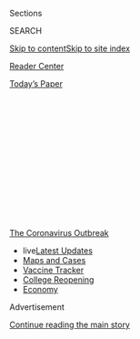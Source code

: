 <div id="app">

<div>

<div>

<div>

<div class="NYTAppHideMasthead css-1q2w90k e1suatyy0">

<div class="section css-ui9rw0 e1suatyy2">

<div class="css-eph4ug er09x8g0">

<div class="css-6n7j50">

</div>

<span class="css-1dv1kvn">Sections</span>

<div class="css-10488qs">

<span class="css-1dv1kvn">SEARCH</span>

</div>

[Skip to content](#site-content)[Skip to site index](#site-index)

</div>

<div id="masthead-section-label" class="css-1wr3we4 eaxe0e00">

[Reader
Center](https://www.nytimes.com/section/reader-center)

</div>

<div class="css-10698na e1huz5gh0">

</div>

</div>

<div id="masthead-bar-one" class="section hasLinks css-15hmgas e1csuq9d3">

<div class="css-uqyvli e1csuq9d0">

</div>

<div class="css-1uqjmks e1csuq9d1">

</div>

<div class="css-9e9ivx">

[](https://myaccount.nytimes.com/auth/login?response_type=cookie&client_id=vi)

</div>

<div class="css-1bvtpon e1csuq9d2">

[Today’s
Paper](https://www.nytimes.com/section/todayspaper)

</div>

</div>

</div>

</div>

<div data-aria-hidden="false">

<div id="site-content" data-role="main">

<div>

<div class="css-1aor85t" style="opacity:0.000000001;z-index:-1;visibility:hidden">

<div class="css-1hqnpie">

<div class="css-epjblv">

<span class="css-17xtcya">[Reader
Center](/section/reader-center)</span><span class="css-x15j1o">|</span><span class="css-fwqvlz">Share
Your Medical Bills for
Coronavirus</span>

</div>

<div class="css-k008qs">

<div class="css-1iwv8en">

<span class="css-18z7m18"></span>

<div>

</div>

</div>

<span class="css-1n6z4y">https://nyti.ms/2XD6Pwj</span>

<div class="css-1705lsu">

<div class="css-4xjgmj">

<div class="css-4skfbu" data-role="toolbar" data-aria-label="Social Media Share buttons, Save button, and Comments Panel with current comment count" data-testid="share-tools">

  - 
  - 
  - 
  - 
    
    <div class="css-6n7j50">
    
    </div>

  - 

</div>

</div>

</div>

</div>

</div>

</div>

<div id="NYT_TOP_BANNER_REGION" class="css-13pd83m">

<div>

<div id="styln-prism-menu-1592847958612" class="section interactive-content interactive-size-medium css-1edisqu">

<div class="css-17ih8de interactive-body">

<div id="scroll-container" class="css-1gj85ro">

[<span class="styln-title-wrap"><span class="css-1pje3qr">The
Coronavirus</span><span class="css-1pje3qr">
Outbreak</span></span>](https://www.nytimes.com/news-event/coronavirus?action=click&pgtype=Article&state=default&region=TOP_BANNER&context=storylines_menu)

  - <span class="css-kqxiym" data-emphasize="true">live</span>[Latest
    Updates](https://www.nytimes.com/2020/08/03/world/coronavirus-covid-19.html?action=click&pgtype=Article&state=default&region=TOP_BANNER&context=storylines_menu)
  - [Maps and
    Cases](https://www.nytimes.com/interactive/2020/us/coronavirus-us-cases.html?action=click&pgtype=Article&state=default&region=TOP_BANNER&context=storylines_menu)
  - [Vaccine
    Tracker](https://www.nytimes.com/interactive/2020/science/coronavirus-vaccine-tracker.html?action=click&pgtype=Article&state=default&region=TOP_BANNER&context=storylines_menu)
  - [College
    Reopening](https://www.nytimes.com/2020/08/02/us/covid-college-reopening.html?action=click&pgtype=Article&state=default&region=TOP_BANNER&context=storylines_menu)
  - [Economy](https://www.nytimes.com/live/2020/08/03/business/stock-market-today-coronavirus?action=click&pgtype=Article&state=default&region=TOP_BANNER&context=storylines_menu)

</div>

</div>

</div>

</div>

</div>

<div id="top-wrapper" class="css-1sy8kpn">

<div id="top-slug" class="css-l9onyx">

Advertisement

</div>

[Continue reading the main
story](#after-top)

<div class="ad top-wrapper" style="text-align:center;height:100%;display:block;min-height:250px">

<div id="top" class="place-ad" data-position="top" data-size-key="top">

</div>

</div>

<div id="after-top">

</div>

</div>

<div>

<div id="sponsor-wrapper" class="css-1hyfx7x">

<div id="sponsor-slug" class="css-19vbshk">

Supported by

</div>

[Continue reading the main
story](#after-sponsor)

<div id="sponsor" class="ad sponsor-wrapper" style="text-align:center;height:100%;display:block">

</div>

<div id="after-sponsor">

</div>

</div>

<div class="css-186x18t">

</div>

<div class="css-1vkm6nb ehdk2mb0">

# Share Your Medical Bills for Coronavirus

</div>

As we explore how the pandemic is changing U.S. health care, you can
help by showing what you’re being charged for testing and
treatment.

![<span class="css-cch8ym"><span class="css-1dv1kvn">Credit</span><span class="css-cnj6d5 e1z0qqy90" itemprop="copyrightHolder"><span class="css-1ly73wi e1tej78p0">Credit...</span><span>Scott
Gelber</span></span></span>](https://static01.nyt.com/images/2020/07/30/autossell/30up-bills-cover/30up-bills-cover-threeByTwoLargeAt2X.png)

<div class="css-18e8msd">

<div class="css-vp77d3 epjyd6m0">

<div class="css-1baulvz">

By [<span class="css-1baulvz last-byline" itemprop="name">Sarah
Kliff</span>](https://www.nytimes.com/by/sarah-kliff)

</div>

</div>

  - Aug. 3,
    2020

  - 
    
    <div class="css-4xjgmj">
    
    <div class="css-d8bdto" data-role="toolbar" data-aria-label="Social Media Share buttons, Save button, and Comments Panel with current comment count" data-testid="share-tools">
    
      - 
      - 
      - 
      - 
        
        <div class="css-6n7j50">
        
        </div>
    
      - 
    
    </div>
    
    </div>

</div>

</div>

<div class="section meteredContent css-1r7ky0e" name="articleBody" itemprop="articleBody">

<div class="css-1fanzo5 StoryBodyCompanionColumn">

<div class="css-53u6y8">

*Have a bill you want to share? Go straight to
the*[*form*](https://www.nytimes.com/2020/08/03/reader-center/coronavirus-medical-bills.html#link-61196606)*.*

Americans have been battling surprise coronavirus bills for nearly as
long as they’ve been fighting the disease itself.

I know this because I’m a reporter who has been writing articles about
those bills since mid-February. My
[first](https://www.nytimes.com/2020/02/29/upshot/coronavirus-surprise-medical-bills.html)
focused on an American man and his 3-year-old daughter who faced more
than $3,900 in bills for care received during a government-mandated
quarantine.

Since then, my colleagues and I have [written
about](https://www.nytimes.com/2020/06/16/upshot/coronavirus-test-cost-varies-widely.html)
$2,315 coronavirus tests and [$401,886
bills](https://www.nytimes.com/2020/06/14/nyregion/coronavirus-billing-nyc.html)
for treatment. We’ve discovered that the price of a coronavirus test
[can vary by 2,700 percent within the same emergency
room](https://www.nytimes.com/2020/06/29/upshot/coronavirus-tests-unpredictable-prices.html).

</div>

</div>

<div class="css-1fanzo5 StoryBodyCompanionColumn">

<div class="css-53u6y8">

We want to tell more of these stories — and to do that, we need your
help. As we explore how the pandemic is reshaping health care in the
United States, we invite you to show us what you’re being charged for
testing and treatment of Covid-19, and other medical costs that you have
incurred related to
it.

</div>

</div>

<div id="medical-bills-refers" class="section interactive-content interactive-size-scoop css-m2zfm8" data-id="100000007258487">

## 

<div class="css-17ih8de interactive-body" data-sourceid="100000007258487">

<div id="g-graphic" class="g-bg-ribbon-belt g-privacy-widget g-privacy-belt g-privacy-belt-opinion" data-preview-slug="2019-03-12-privacy-collection">

<div class="g-belt-container">

<div class="belt-kicker">

### [The Cost of Care](https://www.nytimes.com/spotlight/new-york-shuttered)

We are examining how Americans are grappling with the costs of health
care during the Covid-19 pandemic.

</div>

<div class="belt-wrap">

</div>

</div>

</div>

</div>

</div>

<div class="css-1fanzo5 StoryBodyCompanionColumn">

<div class="css-53u6y8">

I’ve run similar projects that have inspired
[legislation](https://www.vox.com/2019/4/24/18514240/california-surprise-er-bills-zuckerberg)
and demystified American medical billing. Because health care providers
keep their prices secret, your bills play a critical role in helping us
understand how Americans are grappling with medical costs during the
pandemic.

We’re also interested in hearing about how your access to care has
changed. For instance, has it become harder to get an in-person
appointment with your doctor? Or have you seen a provider who has
imposed additional fees because of the pandemic? We welcome submissions
from readers who haven’t had Covid-19 but have seen changes to their
doctor’s offices, hospitals or other providers.

If you’re a health provider, how, if at all, have you changed things? We
want to hear from you, too. Please [share your story
here](https://www.nytimes.com/2020/08/03/reader-center/healthcare-workers-coronavirus-care.html).

In addition to drawing on your experiences to inform my stories, we hope
to connect with you later, possibly with email updates or online
gatherings, to talk about how the coronavirus is changing health care.

</div>

</div>

<div class="css-1fanzo5 StoryBodyCompanionColumn">

<div class="css-53u6y8">

Your information will not be shared with anyone. A reporter or editor
may contact you to learn more. If you prefer to share anonymously, you
can do so at
[nytimes.com/tips](https://www.nytimes.com/tips).

## Share Your Medical Bills

</div>

</div>

<div id="cc-share-your-medical-bills" class="section interactive-content interactive-size-scoop css-174j8de" data-id="100000007251936">

<div class="css-17ih8de interactive-body" data-sourceid="100000007251936">

<div id="formpreview" data-host="www.nytimes.com" data-formdata="{&quot;name&quot;:&quot;cc-share-your-medical-bills&quot;,&quot;headline&quot;:&quot;Share Your Medical Bills&quot;,&quot;addendum&quot;:&quot;By submitting your medical records, you are choosing to publicly share your protected health information, which is otherwise protected from disclosure by your health care provider under the Health Insurance Portability and Accountability Act. &quot;,&quot;autoreplyBlastId&quot;:null,&quot;slug&quot;:&quot;cc-share-your-medical-bills&quot;,&quot;fields&quot;:[{&quot;textArea&quot;:&quot;&quot;,&quot;rows&quot;:10,&quot;lengthUnit&quot;:&quot;&quot;,&quot;isRequired&quot;:true,&quot;readOnly&quot;:false,&quot;helperText&quot;:&quot;&quot;,&quot;deletable&quot;:true,&quot;fieldType&quot;:&quot;TextAreaField&quot;,&quot;_id&quot;:&quot;5f18a4901a66130010a6d867&quot;,&quot;primaryText&quot;:&quot;Tell us about what happened — what led you to seek care, and what was the experience like? &quot;,&quot;secondaryText&quot;:&quot;&quot;,&quot;attributeSlug&quot;:&quot;f5f18a4901a66130010a6d867_text&quot;,&quot;id&quot;:&quot;5f18a4901a66130010a6d867&quot;,&quot;isNew&quot;:false},{&quot;isRequired&quot;:true,&quot;readOnly&quot;:false,&quot;helperText&quot;:&quot;Name field is required for all forms because of data governance regulations.&quot;,&quot;deletable&quot;:false,&quot;fieldType&quot;:&quot;IdentityTextField&quot;,&quot;_id&quot;:&quot;5f18a4901a66130010a6d868&quot;,&quot;primaryText&quot;:&quot;What is your name?&quot;,&quot;secondaryText&quot;:&quot;Full name preferred&quot;,&quot;attributeSlug&quot;:&quot;f5f18a4901a66130010a6d868_identity&quot;,&quot;id&quot;:&quot;5f18a4901a66130010a6d868&quot;,&quot;isNew&quot;:false},{&quot;isRequired&quot;:true,&quot;readOnly&quot;:false,&quot;helperText&quot;:&quot;Email field is required for all forms because of data governance regulations.&quot;,&quot;deletable&quot;:false,&quot;fieldType&quot;:&quot;EmailField&quot;,&quot;_id&quot;:&quot;5f18a4901a66130010a6d869&quot;,&quot;primaryText&quot;:&quot;What is your email?&quot;,&quot;attributeSlug&quot;:&quot;email_identity&quot;,&quot;id&quot;:&quot;5f18a4901a66130010a6d869&quot;,&quot;isNew&quot;:false},{&quot;textArea&quot;:&quot;&quot;,&quot;rows&quot;:10,&quot;lengthUnit&quot;:&quot;&quot;,&quot;isRequired&quot;:false,&quot;readOnly&quot;:false,&quot;helperText&quot;:&quot;&quot;,&quot;deletable&quot;:true,&quot;fieldType&quot;:&quot;TextAreaField&quot;,&quot;_id&quot;:&quot;5f18a6a31a66130010a6d86b&quot;,&quot;primaryText&quot;:&quot;Are you able to pay this bill? Please share whether it will cause any financial hardship, and if there are any charges you found notable or surprising.&quot;,&quot;secondaryText&quot;:&quot;&quot;,&quot;attributeSlug&quot;:&quot;f5f18a6a31a66130010a6d86b_text&quot;,&quot;id&quot;:&quot;5f18a6a31a66130010a6d86b&quot;,&quot;isNew&quot;:false},{&quot;options&quot;:[&quot;Yes&quot;,&quot;No&quot;],&quot;isRequired&quot;:false,&quot;readOnly&quot;:false,&quot;helperText&quot;:&quot;&quot;,&quot;deletable&quot;:true,&quot;fieldType&quot;:&quot;RadioField&quot;,&quot;_id&quot;:&quot;5f18a6ca41a0520011118845&quot;,&quot;primaryText&quot;:&quot;Do you have health insurance?&quot;,&quot;secondaryText&quot;:&quot;&quot;,&quot;attributeSlug&quot;:&quot;f5f18a6ca41a0520011118845_text&quot;,&quot;id&quot;:&quot;5f18a6ca41a0520011118845&quot;,&quot;isNew&quot;:false},{&quot;allowedTypes&quot;:[&quot;photos&quot;,&quot;documents&quot;],&quot;maxUploads&quot;:null,&quot;isRequired&quot;:false,&quot;readOnly&quot;:false,&quot;helperText&quot;:&quot;&quot;,&quot;deletable&quot;:true,&quot;fieldType&quot;:&quot;MediaUploadField&quot;,&quot;_id&quot;:&quot;5f18a77e41a0520011118847&quot;,&quot;primaryText&quot;:&quot;Do you have a copy of your billing documents? Please upload them here&quot;,&quot;secondaryText&quot;:&quot;We request that you omit sensitive data from your bills, including your name, address and other personal information, before submitting. You can upload a document (PDF), a photo of the bill, or an Explanation of Benefits from your insurer.&quot;,&quot;attributeSlug&quot;:&quot;f5f18a77e41a0520011118847_media&quot;,&quot;id&quot;:&quot;5f18a77e41a0520011118847&quot;,&quot;isNew&quot;:false},{&quot;isRequired&quot;:false,&quot;readOnly&quot;:false,&quot;helperText&quot;:&quot;&quot;,&quot;deletable&quot;:true,&quot;fieldType&quot;:&quot;LocationField&quot;,&quot;_id&quot;:&quot;5f18a80ea9afa90010914a88&quot;,&quot;primaryText&quot;:&quot;What is the name of the hospital or facility where you received treatment? &quot;,&quot;secondaryText&quot;:&quot;Please select the name of the facility as it appears in Google Maps.&quot;,&quot;attributeSlug&quot;:&quot;f5f18a80ea9afa90010914a88_location&quot;,&quot;id&quot;:&quot;5f18a80ea9afa90010914a88&quot;,&quot;isNew&quot;:false},{&quot;options&quot;:[&quot;Paid&quot;,&quot;Outstanding&quot;,&quot;Disputed&quot;,&quot;Other&quot;],&quot;isRequired&quot;:false,&quot;readOnly&quot;:false,&quot;helperText&quot;:&quot;&quot;,&quot;deletable&quot;:true,&quot;fieldType&quot;:&quot;CheckboxField&quot;,&quot;_id&quot;:&quot;5f18a8431a66130010a6d86e&quot;,&quot;primaryText&quot;:&quot;Have you paid this bill or are you disputing it?&quot;,&quot;secondaryText&quot;:&quot;Please select all that apply.&quot;,&quot;attributeSlug&quot;:&quot;f5f18a8431a66130010a6d86e_obj&quot;,&quot;id&quot;:&quot;5f18a8431a66130010a6d86e&quot;,&quot;isNew&quot;:false},{&quot;isRequired&quot;:false,&quot;readOnly&quot;:false,&quot;helperText&quot;:&quot;&quot;,&quot;deletable&quot;:true,&quot;fieldType&quot;:&quot;LocationField&quot;,&quot;_id&quot;:&quot;5f272a9d0412690010455648&quot;,&quot;primaryText&quot;:&quot;Where do you live?&quot;,&quot;secondaryText&quot;:&quot;City or town and state preferred, please. &quot;,&quot;attributeSlug&quot;:&quot;f5f272a9d0412690010455648_location&quot;,&quot;id&quot;:&quot;5f272a9d0412690010455648&quot;,&quot;isNew&quot;:false}],&quot;fieldOrder&quot;:[&quot;5f18a4901a66130010a6d867&quot;,&quot;5f18a6a31a66130010a6d86b&quot;,&quot;5f18a6ca41a0520011118845&quot;,&quot;5f18a77e41a0520011118847&quot;,&quot;5f18a80ea9afa90010914a88&quot;,&quot;5f18a8431a66130010a6d86e&quot;,&quot;5f18a4901a66130010a6d868&quot;,&quot;5f272a9d0412690010455648&quot;,&quot;5f18a4901a66130010a6d869&quot;],&quot;isOpen&quot;:true,&quot;sourcepoolOptin&quot;:false,&quot;documentUploadsEnabled&quot;:true,&quot;closedMessage&quot;:&quot;Sorry, but this form is no longer accepting submissions.&quot;,&quot;thanksMessage&quot;:&quot;Thank you for your submission.&quot;,&quot;suppressHed&quot;:[],&quot;newsletterSignupEnabled&quot;:false,&quot;newsletterSignupHeading&quot;:null,&quot;newsletterSignupSummary&quot;:null,&quot;newsletterSignupProductCode&quot;:null,&quot;newsletterSignupConfirmation&quot;:null,&quot;mediaExportEnabled&quot;:false,&quot;mediaExportSlug&quot;:&quot;attribute&quot;}">

</div>

</div>

</div>

</div>

<div>

</div>

<div>

</div>

<div>

</div>

<div>

<div id="bottom-wrapper" class="css-1ede5it">

<div id="bottom-slug" class="css-l9onyx">

Advertisement

</div>

[Continue reading the main
story](#after-bottom)

<div id="bottom" class="ad bottom-wrapper" style="text-align:center;height:100%;display:block;min-height:90px">

</div>

<div id="after-bottom">

</div>

</div>

</div>

</div>

</div>

## Site Index

<div>

</div>

## Site Information Navigation

  - [© <span>2020</span> <span>The New York Times
    Company</span>](https://help.nytimes.com/hc/en-us/articles/115014792127-Copyright-notice)

<!-- end list -->

  - [NYTCo](https://www.nytco.com/)
  - [Contact
    Us](https://help.nytimes.com/hc/en-us/articles/115015385887-Contact-Us)
  - [Work with us](https://www.nytco.com/careers/)
  - [Advertise](https://nytmediakit.com/)
  - [T Brand Studio](http://www.tbrandstudio.com/)
  - [Your Ad
    Choices](https://www.nytimes.com/privacy/cookie-policy#how-do-i-manage-trackers)
  - [Privacy](https://www.nytimes.com/privacy)
  - [Terms of
    Service](https://help.nytimes.com/hc/en-us/articles/115014893428-Terms-of-service)
  - [Terms of
    Sale](https://help.nytimes.com/hc/en-us/articles/115014893968-Terms-of-sale)
  - [Site
    Map](https://spiderbites.nytimes.com)
  - [Help](https://help.nytimes.com/hc/en-us)
  - [Subscriptions](https://www.nytimes.com/subscription?campaignId=37WXW)

</div>

</div>

</div>

</div>
